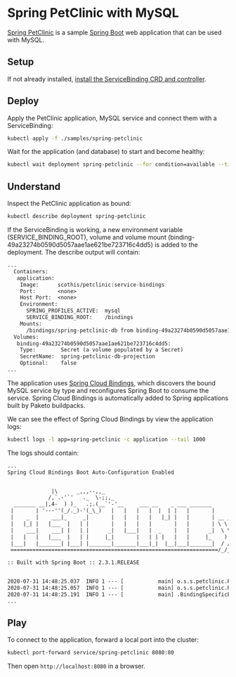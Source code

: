 # Spring PetClinic with MySQL

[Spring PetClinic][petclinic] is a sample [Spring Boot][boot] web application that can be used with MySQL.

## Setup

If not already installed, [install the ServiceBinding CRD and controller][install].

## Deploy

Apply the PetClinic application, MySQL service and connect them with a ServiceBinding:

```sh
kubectl apply -f ./samples/spring-petclinic
```

Wait for the application (and database) to start and become healthy:

```sh
kubectl wait deployment spring-petclinic --for condition=available --timeout=2m
```

## Understand

Inspect the PetClinic application as bound:

```sh
kubectl describe deployment spring-petclinic
```

If the ServiceBinding is working, a new environment variable (SERVICE_BINDING_ROOT), volume and volume mount (binding-49a23274b0590d5057aae1ae621be723716c4dd5) is added to the deployment.
The describe output will contain:

```txt
...
  Containers:
   application:
    Image:      scothis/petclinic:service-bindings
    Port:       <none>
    Host Port:  <none>
    Environment:
      SPRING_PROFILES_ACTIVE:  mysql
      SERVICE_BINDING_ROOT:    /bindings
    Mounts:
      /bindings/spring-petclinic-db from binding-49a23274b0590d5057aae1ae621be723716c4dd5 (ro)
  Volumes:
   binding-49a23274b0590d5057aae1ae621be723716c4dd5:
    Type:        Secret (a volume populated by a Secret)
    SecretName:  spring-petclinic-db-projection
    Optional:    false
...
```

The application uses [Spring Cloud Bindings][scb], which discovers the bound MySQL service by type and reconfigures Spring Boot to consume the service.
Spring Cloud Bindings is automatically added to Spring applications built by Paketo buildpacks.

We can see the effect of Spring Cloud Bindings by view the application logs:

```sh
kubectl logs -l app=spring-petclinic -c application --tail 1000
```

The logs should contain:

```txt
...
Spring Cloud Bindings Boot Auto-Configuration Enabled


              |\      _,,,--,,_
             /,`.-'`'   ._  \-;;,_
  _______ __|,4-  ) )_   .;.(__`'-'__     ___ __    _ ___ _______
 |       | '---''(_/._)-'(_\_)   |   |   |   |  |  | |   |       |
 |    _  |    ___|_     _|       |   |   |   |   |_| |   |       | __ _ _
 |   |_| |   |___  |   | |       |   |   |   |       |   |       | \ \ \ \
 |    ___|    ___| |   | |      _|   |___|   |  _    |   |      _|  \ \ \ \
 |   |   |   |___  |   | |     |_|       |   | | |   |   |     |_    ) ) ) )
 |___|   |_______| |___| |_______|_______|___|_|  |__|___|_______|  / / / /
 ==================================================================/_/_/_/

:: Built with Spring Boot :: 2.3.1.RELEASE


2020-07-31 14:48:25.037  INFO 1 --- [           main] o.s.s.petclinic.PetClinicApplication     : Starting PetClinicApplication v2.3.1.BUILD-SNAPSHOT on petclinic-5f5f8ff6db-srn7g with PID 1 (/workspace/BOOT-INF/classes started by cnb in /workspace)
2020-07-31 14:48:25.057  INFO 1 --- [           main] o.s.s.petclinic.PetClinicApplication     : The following profiles are active: mysql
2020-07-31 14:48:25.191  INFO 1 --- [           main] .BindingSpecificEnvironmentPostProcessor : Creating binding-specific PropertySource from Kubernetes Service Bindings
...
```

## Play

To connect to the application, forward a local port into the cluster:

```sh
kubectl port-forward service/spring-petclinic 8080:80
```

Then open `http://localhost:8080` in a browser.


[petclinic]: https://github.com/spring-projects/spring-petclinic
[boot]: https://spring.io/projects/spring-boot
[paketo]: https://paketo.io
[install]: ../../README.md#try-it-out
[scb]: https://github.com/spring-cloud/spring-cloud-bindings
